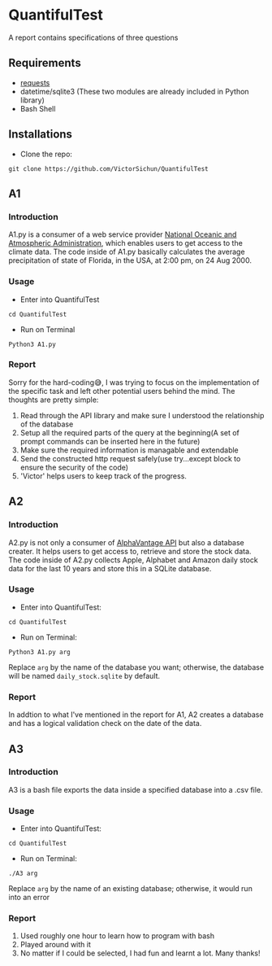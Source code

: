 # QuantifulTest
A report contains specifications of three questions
## Requirements
* [requests](http://docs.python-requests.org/en/master/)
* datetime/sqlite3 (These two modules are already included in Python library)
* Bash Shell
## Installations
* Clone the repo:
```
git clone https://github.com/VictorSichun/QuantifulTest
```
## A1
### Introduction
A1.py is a consumer of a web service provider [National Oceanic and Atmospheric Administration](https://www.ncdc.noaa.gov/cdo-web/webservices/v2#gettingStarted),
which enables users to get access to the climate data. The code inside of A1.py basically calculates the average precipitation
of state of Florida, in the USA, at 2:00 pm, on 24 Aug 2000.
### Usage
* Enter into QuantifulTest
```
cd QuantifulTest
```
* Run on Terminal
```
Python3 A1.py
```
### Report
Sorry for the hard-coding:sweat_smile:, I was trying to focus on the implementation of the specific task and left other potential users
behind the mind. The thoughts are pretty simple: 
1. Read through the API library and make sure I understood the relationship of the database
2. Setup all the required parts of the query at the beginning(A set of prompt commands can be inserted here in the future)
3. Make sure the required information is managable and extendable
4. Send the constructed http request safely(use try...except block to ensure the security of the code)
5. 'Victor' helps users to keep track of the progress.

## A2
### Introduction
A2.py is not only a consumer of [AlphaVantage API](https://www.alphavantage.co/) but also a database creater. It helps 
users to get access to, retrieve and store the stock data. The code inside of A2.py collects Apple, Alphabet and Amazon daily stock data for the last 10 years 
and store this in a SQLite database.
### Usage
* Enter into QuantifulTest:
```
cd QuantifulTest
```
* Run on Terminal:
```
Python3 A1.py arg
```
Replace ```arg``` by the name of the database you want; otherwise, the database will be named ```daily_stock.sqlite``` by default.
### Report
In addtion to what I've mentioned in the report for A1, A2 creates a database and has a logical validation check on the date of the data.
## A3
### Introduction
A3 is a bash file exports the data inside a specified database into a .csv file.
### Usage
* Enter into QuantifulTest:
```
cd QuantifulTest
```
* Run on Terminal:
```
./A3 arg
```
Replace ```arg``` by the name of an existing database; otherwise, it would run into an error
### Report
1. Used roughly one hour to learn how to program with bash
2. Played around with it
3. No matter if I could be selected, I had fun and learnt a lot. Many thanks!
